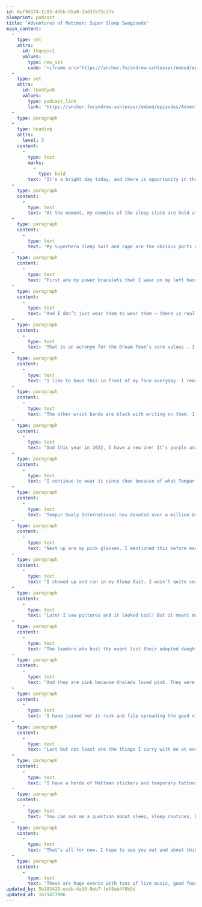 ```yaml
---
id: 6af94174-1c93-4d5b-b5e0-1bd37ef2c37a
blueprint: podcast
title: 'Adventures of Mattman: Super Sleep Swagisode'
main_content:
  -
    type: set
    attrs:
      id: lbqognc1
      values:
        type: new_set
        code: '<iframe src="https://anchor.fm/andrew-schlesser/embed/episodes/Adventures-of-Mattman-Super-Sleep-Swagisode-e1l41bi/a-a8866l0" height="102px" width="400px" frameborder="0" scrolling="no"></iframe>'
  -
    type: set
    attrs:
      id: lbv68yn8
      values:
        type: podcast_link
        link: 'https://anchor.fm/andrew-schlesser/embed/episodes/Adventures-of-Mattman-Super-Sleep-Swagisode-e1l41bi/a-a8866l0'
  -
    type: paragraph
  -
    type: heading
    attrs:
      level: 3
    content:
      -
        type: text
        marks:
          -
            type: bold
        text: "It’s a bright day today, and there is opportunity in the air!\_\_"
  -
    type: paragraph
    content:
      -
        type: text
        text: "At the moment, my enemies of the sleep state are held at bay. They cower in the shadows and plot their next move no doubt. While they are busy doing what they do, I wanted to take a minute to talk about some of my superhero sleep swag!\_"
  -
    type: paragraph
    content:
      -
        type: text
        text: 'My Superhero Sleep Suit and cape are the obvious parts of my uniform that people see. However, there are a couple subtle pieces of swag.'
  -
    type: paragraph
    content:
      -
        type: text
        text: "First are my power bracelets that I wear on my left hand. Some people are into this wearing a rubber band bracelet thing and some aren’t. No shocker here that I am into it!\_"
  -
    type: paragraph
    content:
      -
        type: text
        text: "And I don’t just wear them to wear them — there is really important stuff written on them. The blue bracelet I wear says D.R.E.A.M.S. on it.\_"
  -
    type: paragraph
    content:
      -
        type: text
        text: 'That is an acronym for the Dream Team’s core values — I’m the resident Sleep Superhero on the Sweet Dreams Mattress & Furniture of Lake Norman Dream Team.'
  -
    type: paragraph
    content:
      -
        type: text
        text: "I like to have this in front of my face everyday. I remind myself of our core values so that I know what to do when situations arise that are difficult. Situations that need some navigating! When I behave according to our values, things seem to go as well as they can. So far so good!\_"
  -
    type: paragraph
    content:
      -
        type: text
        text: "The other wrist bands are black with writing on them. I rotate these ever few months. One says “Focus”. Another “Believe”. They’re a mix of strong words that fire me up!\_"
  -
    type: paragraph
    content:
      -
        type: text
        text: "And this year in 2022, I have a new one! It’s purple and it says Tempur Sealy International. I’m not a big brand guy. However I got this wristband at a big industry event called PrimeTime in Phoenix, Arizona.\_"
  -
    type: paragraph
    content:
      -
        type: text
        text: "I continue to wear it since then because of what Tempur Sealy has done to rescue beds and sleepers alike in their support of Dreams 4 All.\_"
  -
    type: paragraph
    content:
      -
        type: text
        text: 'Tempur Sealy International has donated over a million dollars retail of bedding to Dreams 4 All to go to refugees arriving to the U.S. and to those in need in the Southern Pines and Greater Charlotte area. They didn’t have to help us. They chose to help us! And as a result, their sleep swag is part of my uniform!'
  -
    type: paragraph
    content:
      -
        type: text
        text: "Next up are my pink glasses. I mentioned this before many moons ago but I still get asked about them a lot. Years ago, in 2019, Sweet Dreams Mattress & Furniture sponsored the Khaleda Run 5k in Denver, North Carolina.\_"
  -
    type: paragraph
    content:
      -
        type: text
        text: "I showed up and ran in my Sleep Suit. I wasn’t quite semi-pro then. It was super sunny that morning and lucky for me, there was a pair of pink shades in the goody bag I got at registration. I put the shades on and by the end of the race, I forgot they were there.\_"
  -
    type: paragraph
    content:
      -
        type: text
        text: "Later I saw pictures and it looked cool! But it meant more than just pink shades. The Khaleda Run is held every year to raise money for research of a rare blood disorder.\_"
  -
    type: paragraph
    content:
      -
        type: text
        text: "The leaders who host the event lost their adopted daughter at age 8 to this disease. Her name was Khaleda. Her parents are optometrists. They own and run Advanced Eye Care in Denver, North Carolina so they put the shades in the bag.\_"
  -
    type: paragraph
    content:
      -
        type: text
        text: "And they are pink because Khaleda loved pink. They were carrying out her wish to bring fun to the world and pink shades are the vessel. So here’s to Khaleda and to what life is really all about!\_"
  -
    type: paragraph
    content:
      -
        type: text
        text: 'I have joined her in rank and file spreading the good vibes and keeping her memory alive. She may have only had a little time on Earth but I’ll help her make a huge impact.'
  -
    type: paragraph
    content:
      -
        type: text
        text: "Last but not least are the things I carry with me at events I go to around town and across the U.S.\_"
  -
    type: paragraph
    content:
      -
        type: text
        text: "I have a horde of Mattman stickers and temporary tattoos. I pass them out freely to folks in crowds. And since last summer’s shenanigans, I also carry glow sticks, which are not given but earned!\_"
  -
    type: paragraph
    content:
      -
        type: text
        text: 'You can ask me a question about sleep, sleep routines, bedtimes, and habits or tell me one of your sleep strengths or weaknesses. Any of that would suffice and you will be the proud owner of an amazing glow stick of varying colors! Super wild yo!'
  -
    type: paragraph
    content:
      -
        type: text
        text: "That’s all for now. I hope to see you out and about this summer. Sweet Dreams Mattress & Furniture of Lake Norman is sponsoring events like the Denver Fireworks and Country Music Festival as well as the Mooresville YMCA July 3rd fireworks.\_"
  -
    type: paragraph
    content:
      -
        type: text
        text: "These are huge events with tons of live music, good food, activities, our communities, and fireworks in celebration of our amazing country. I’m grateful to be able to participate and will be making sure to get my sleep cycles in every night so I have superpowers. I can’t wait to see what we are all cape-able of!\_"
updated_by: 5b183420-ecdb-4a39-9eb7-fef8ab4f8b3d
updated_at: 1671477006
---
```

